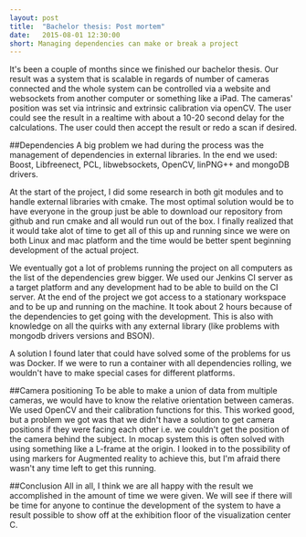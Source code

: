 ```yaml
---
layout: post
title:  "Bachelor thesis: Post mortem"
date:   2015-08-01 12:30:00
short: Managing dependencies can make or break a project
---
```


It's been a couple of months since we finished our bachelor thesis. Our result
was a system that is scalable in regards of number of cameras connected and the
whole system can be controlled via a website and websockets from another
computer or something like a iPad. The cameras' position was set via intrinsic
and extrinsic calibration via openCV. The user could see the result in a
realtime with about a 10-20 second delay for the calculations. The user could
then accept the result or redo a scan if desired.

##Dependencies
A big problem we had during the process was the management of dependencies in
external libraries. In the end we used: Boost, Libfreenect, PCL, libwebsockets,
OpenCV, linPNG++ and mongoDB drivers.

At the start of the project, I did some research in both git modules and to
handle external libraries with cmake. The most optimal solution would be to have
everyone in the group just be able to download our repository from github and
run cmake and all would run out of the box. I finally realized that it would
take alot of time to get all of this up and running since we were on both Linux
and mac platform and the time would be better spent beginning development of the
actual project.

We eventually got a lot of problems running the project on all computers as the
list of the dependencies grew bigger. We used our Jenkins CI server as a target
platform and any development had to be able to build on the CI server. At the
end of the project we got access to a stationary workspace and to be up and
running on the machine. It took about 2 hours because of the dependencies to get
going with the development. This is also with knowledge on all the quirks with
any external library (like problems with mongodb drivers versions and BSON).

A solution I found later that could have solved some of the problems for us was
Docker. If we were to run a container with all dependencies rolling, we wouldn't
have to make special cases for different platforms.

##Camera positioning
To be able to make a union of data from multiple cameras, we would have to know
the relative orientation between cameras. We used OpenCV and their calibration
functions for this. This worked good, but a problem we got was that we didn't
have a solution to get camera positions if they were facing each other i.e. we
couldn't get the position of the camera behind the subject. In mocap system this
is often solved with using something like a L-frame at the origin. I looked in
to the possibility of using markers for Augmented reality to achieve this, but
I'm afraid there wasn't any time left to get this running.

##Conclusion
All in all, I think we are all happy with the result we accomplished in the
amount of time we were given. We will see if there will be time for anyone to
continue the development of the system to have a result possible to show off at
the exhibition floor of the visualization center C.

